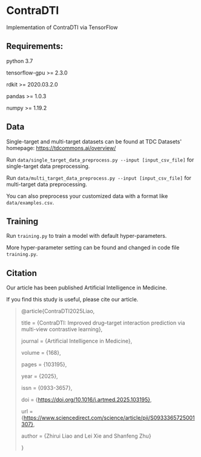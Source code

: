 # ContraDTI
Implementation of ContraDTI via TensorFlow

## Requirements:
python 3.7

tensorflow-gpu >= 2.3.0

rdkit >= 2020.03.2.0

pandas >= 1.0.3

numpy >= 1.19.2


## Data
Single-target and multi-target datasets can be found at TDC Datasets' homepage: https://tdcommons.ai/overview/

Run `data/single_target_data_preprocess.py --input [input_csv_file]` for single-target data preprocessing. 

Run `data/multi_target_data_preprocess.py --input [input_csv_file]` for multi-target data preprocessing. 

You can also preprocess your customized data with a format like `data/examples.csv`. 




## Training
Run `training.py` to train a model with default hyper-parameters.

More hyper-parameter setting can be found and changed in code file `training.py`.

## Citation
Our article has been published Artificial Intelligence in Medicine.

If you find this study is useful, please cite our article.

>@article{ContraDTI2025Liao,
>
>title = {ContraDTI: Improved drug–target interaction prediction via multi-view contrastive learning},
>
>journal = {Artificial Intelligence in Medicine},
>
>volume = {168},
>
>pages = {103195},
>
>year = {2025},
>
>issn = {0933-3657},
>
>doi = {https://doi.org/10.1016/j.artmed.2025.103195},
>
>url = {https://www.sciencedirect.com/science/article/pii/S0933365725001307},
>
>author = {Zhirui Liao and Lei Xie and Shanfeng Zhu}
>
>}
